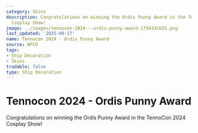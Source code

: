 ```yaml
---
category: Skins
description: Congratulations on winning the Ordis Punny Award in the TennoCon 2024
  Cosplay Show!
image: ../images/tennocon-2024---ordis-punny-award-1f9433cb55.png
last_updated: '2025-09-17'
name: Tennocon 2024 - Ordis Punny Award
source: WFCD
tags:
- Ship Decoration
- Skins
tradable: false
type: Ship Decoration
---
```


# Tennocon 2024 - Ordis Punny Award

Congratulations on winning the Ordis Punny Award in the TennoCon 2024 Cosplay Show!

